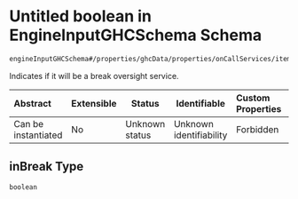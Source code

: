 # Untitled boolean in EngineInputGHCSchema Schema

```txt
engineInputGHCSchema#/properties/ghcData/properties/onCallServices/items/properties/inBreak
```

Indicates if it will be a break oversight service.


| Abstract            | Extensible | Status         | Identifiable            | Custom Properties | Additional Properties | Access Restrictions | Defined In                                                         |
| :------------------ | ---------- | -------------- | ----------------------- | :---------------- | --------------------- | ------------------- | ------------------------------------------------------------------ |
| Can be instantiated | No         | Unknown status | Unknown identifiability | Forbidden         | Allowed               | none                | [ghc.schema.json\*](../out/ghc.schema.json "open original schema") |

## inBreak Type

`boolean`
